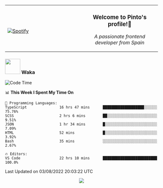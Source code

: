 <table width="100%" align="center"> 
  <tr>
  <td width="50%">
      
&nbsp; <br> [![Spotify](https://novatorem-zeta-rust.vercel.app/api/spotify)](https://open.spotify.com/user/novatorem-zeta-rust)

  </td>
  <td width="50%">
    <h3 align="center">Welcome to Pinto's profile!👋</h3>
    <p align="center"><em>A passionate frontend developer from Spain</em></p>
  </td>
  </table>

### <img src="https://media.giphy.com/media/VgCDAzcKvsR6OM0uWg/giphy.gif" width="50"> Waka

  <!--START_SECTION:waka-->
![Code Time](http://img.shields.io/badge/Code%20Time-734%20hrs%2059%20mins-blue)

📊 **This Week I Spent My Time On** 

```text
💬 Programming Languages: 
TypeScript               16 hrs 47 mins      ███████████████████░░░░░░   75.76% 
SCSS                     2 hrs 6 mins        ██░░░░░░░░░░░░░░░░░░░░░░░   9.51% 
JSON                     1 hr 34 mins        █░░░░░░░░░░░░░░░░░░░░░░░░   7.09% 
HTML                     52 mins             █░░░░░░░░░░░░░░░░░░░░░░░░   3.92% 
Bash                     35 mins             ░░░░░░░░░░░░░░░░░░░░░░░░░   2.67%

🔥 Editors: 
VS Code                  22 hrs 10 mins      █████████████████████████   100.0%

```


 Last Updated on 03/08/2022 20:03:22 UTC
<!--END_SECTION:waka-->

<div align="center">
<img src="https://github-readme-stats-gilt-tau.vercel.app/api/top-langs/?username=pinto-hub&layout=compact&theme=dracula" />
</div>
